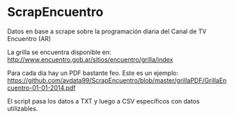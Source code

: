 # ScrapEncuentro
Datos en base a scrape sobre la programación diaria del Canal de TV Encuentro (AR)  

La grilla se encuentra disponible en:  
http://www.encuentro.gob.ar/sitios/encuentro/grilla/index  

Para cada día hay un PDF bastante feo. Este es un ejemplo:  
https://github.com/avdata99/ScrapEncuentro/blob/master/grillaPDF/GrillaEncuentro-01-01-2014.pdf  

El script pasa los datos a TXT y luego a CSV específicos con datos utilizables.